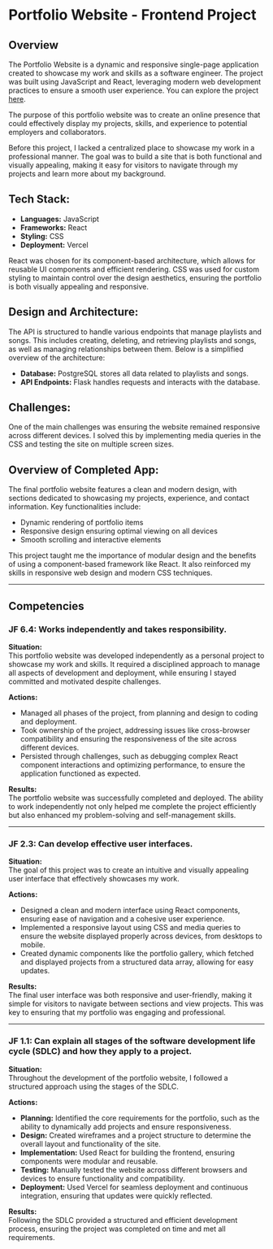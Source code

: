 # Portfolio Website - Frontend Project

## Overview
The Portfolio Website is a dynamic and responsive single-page application created to showcase my work and skills as a software engineer. The project was built using JavaScript and React, leveraging modern web development practices to ensure a smooth user experience. You can explore the project [here](https://portfolio-seven-puce-68.vercel.app/).

The purpose of this portfolio website was to create an online presence that could effectively display my projects, skills, and experience to potential employers and collaborators.

Before this project, I lacked a centralized place to showcase my work in a professional manner. The goal was to build a site that is both functional and visually appealing, making it easy for visitors to navigate through my projects and learn more about my background.

## Tech Stack:
- **Languages:** JavaScript
- **Frameworks:** React
- **Styling:** CSS
- **Deployment:** Vercel

React was chosen for its component-based architecture, which allows for reusable UI components and efficient rendering. CSS was used for custom styling to maintain control over the design aesthetics, ensuring the portfolio is both visually appealing and responsive.

## Design and Architecture:
The API is structured to handle various endpoints that manage playlists and songs. This includes creating, deleting, and retrieving playlists and songs, as well as managing relationships between them. Below is a simplified overview of the architecture:
- **Database:** PostgreSQL stores all data related to playlists and songs.
- **API Endpoints:** Flask handles requests and interacts with the database.

## Challenges:
One of the main challenges was ensuring the website remained responsive across different devices. I solved this by implementing media queries in the CSS and testing the site on multiple screen sizes.

## Overview of Completed App:
The final portfolio website features a clean and modern design, with sections dedicated to showcasing my projects, experience, and contact information. Key functionalities include:
- Dynamic rendering of portfolio items
- Responsive design ensuring optimal viewing on all devices
- Smooth scrolling and interactive elements

This project taught me the importance of modular design and the benefits of using a component-based framework like React. It also reinforced my skills in responsive web design and modern CSS techniques.

---

## Competencies

### JF 6.4: Works independently and takes responsibility.

**Situation:**  
This portfolio website was developed independently as a personal project to showcase my work and skills. It required a disciplined approach to manage all aspects of development and deployment, while ensuring I stayed committed and motivated despite challenges.

**Actions:**
- Managed all phases of the project, from planning and design to coding and deployment.
- Took ownership of the project, addressing issues like cross-browser compatibility and ensuring the responsiveness of the site across different devices.
- Persisted through challenges, such as debugging complex React component interactions and optimizing performance, to ensure the application functioned as expected.

**Results:**  
The portfolio website was successfully completed and deployed. The ability to work independently not only helped me complete the project efficiently but also enhanced my problem-solving and self-management skills.

---

### JF 2.3: Can develop effective user interfaces.

**Situation:**  
The goal of this project was to create an intuitive and visually appealing user interface that effectively showcases my work.

**Actions:**
- Designed a clean and modern interface using React components, ensuring ease of navigation and a cohesive user experience.
- Implemented a responsive layout using CSS and media queries to ensure the website displayed properly across devices, from desktops to mobile.
- Created dynamic components like the portfolio gallery, which fetched and displayed projects from a structured data array, allowing for easy updates.

**Results:**  
The final user interface was both responsive and user-friendly, making it simple for visitors to navigate between sections and view projects. This was key to ensuring that my portfolio was engaging and professional.

---

### JF 1.1: Can explain all stages of the software development life cycle (SDLC) and how they apply to a project.

**Situation:**  
Throughout the development of the portfolio website, I followed a structured approach using the stages of the SDLC.

**Actions:**
- **Planning:** Identified the core requirements for the portfolio, such as the ability to dynamically add projects and ensure responsiveness.
- **Design:** Created wireframes and a project structure to determine the overall layout and functionality of the site.
- **Implementation:** Used React for building the frontend, ensuring components were modular and reusable.
- **Testing:** Manually tested the website across different browsers and devices to ensure functionality and compatibility.
- **Deployment:** Used Vercel for seamless deployment and continuous integration, ensuring that updates were quickly reflected.

**Results:**  
Following the SDLC provided a structured and efficient development process, ensuring the project was completed on time and met all requirements.
